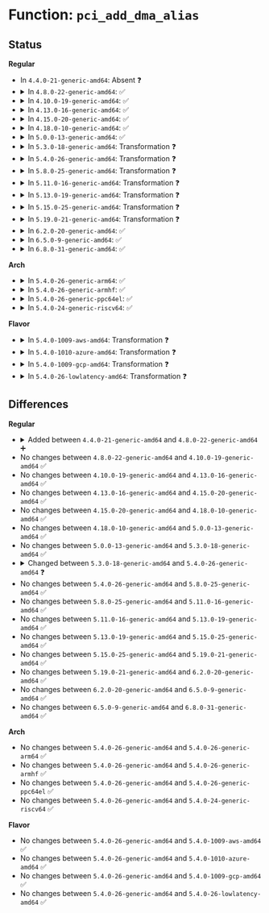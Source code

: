 # Function: <code>pci_add_dma_alias</code>

## Status
<b>Regular</b>
<ul>
<li>
In <code>4.4.0-21-generic-amd64</code>: Absent ❓
</li>
<li>
<details>
<summary>In <code>4.8.0-22-generic-amd64</code>: ✅</summary>

```c
void pci_add_dma_alias(struct pci_dev * dev, u8 devfn)
```

```json
{
  "name": "pci_add_dma_alias",
  "collision_type": "Unique Global",
  "inline_type": "No",
  "funcs": [
    {
      "addr": 18446744071583581856,
      "name": "pci_add_dma_alias",
      "external": true,
      "loc": "drivers/pci/pci.c:4900",
      "file": "drivers/pci/pci.c",
      "inline": "seen, unknown",
      "caller_inline": [],
      "caller_func": [
        "drivers/pci/quirks.c:quirk_mic_x200_dma_alias",
        "drivers/pci/quirks.c:quirk_mic_x200_dma_alias",
        "drivers/pci/quirks.c:quirk_mic_x200_dma_alias",
        "drivers/pci/quirks.c:quirk_fixed_dma_alias",
        "drivers/pci/quirks.c:quirk_dma_func1_alias",
        "drivers/pci/quirks.c:quirk_dma_func0_alias",
        "drivers/iommu/amd_iommu.c:get_alias"
      ]
    }
  ],
  "symbols": [
    {
      "addr": 18446744071583581856,
      "name": "pci_add_dma_alias",
      "section": ".text",
      "bind": "STB_GLOBAL",
      "size": 129
    }
  ]
}
```
</details>
</li>
<li>
<details>
<summary>In <code>4.10.0-19-generic-amd64</code>: ✅</summary>

```c
void pci_add_dma_alias(struct pci_dev * dev, u8 devfn)
```

```json
{
  "name": "pci_add_dma_alias",
  "collision_type": "Unique Global",
  "inline_type": "No",
  "funcs": [
    {
      "addr": 18446744071583718800,
      "name": "pci_add_dma_alias",
      "external": true,
      "loc": "drivers/pci/pci.c:4908",
      "file": "drivers/pci/pci.c",
      "inline": "seen, unknown",
      "caller_inline": [],
      "caller_func": [
        "drivers/pci/quirks.c:quirk_mic_x200_dma_alias",
        "drivers/pci/quirks.c:quirk_mic_x200_dma_alias",
        "drivers/pci/quirks.c:quirk_mic_x200_dma_alias",
        "drivers/pci/quirks.c:quirk_fixed_dma_alias",
        "drivers/pci/quirks.c:quirk_dma_func1_alias",
        "drivers/pci/quirks.c:quirk_dma_func0_alias",
        "drivers/iommu/amd_iommu.c:get_alias"
      ]
    }
  ],
  "symbols": [
    {
      "addr": 18446744071583718800,
      "name": "pci_add_dma_alias",
      "section": ".text",
      "bind": "STB_GLOBAL",
      "size": 129
    }
  ]
}
```
</details>
</li>
<li>
<details>
<summary>In <code>4.13.0-16-generic-amd64</code>: ✅</summary>

```c
void pci_add_dma_alias(struct pci_dev * dev, u8 devfn)
```

```json
{
  "name": "pci_add_dma_alias",
  "collision_type": "Unique Global",
  "inline_type": "No",
  "funcs": [
    {
      "addr": 18446744071583759552,
      "name": "pci_add_dma_alias",
      "external": true,
      "loc": "drivers/pci/pci.c:5066",
      "file": "drivers/pci/pci.c",
      "inline": "seen, unknown",
      "caller_inline": [],
      "caller_func": [
        "drivers/pci/quirks.c:quirk_mic_x200_dma_alias",
        "drivers/pci/quirks.c:quirk_mic_x200_dma_alias",
        "drivers/pci/quirks.c:quirk_mic_x200_dma_alias",
        "drivers/pci/quirks.c:quirk_fixed_dma_alias",
        "drivers/pci/quirks.c:quirk_dma_func1_alias",
        "drivers/pci/quirks.c:quirk_dma_func0_alias",
        "drivers/iommu/amd_iommu.c:get_alias"
      ]
    }
  ],
  "symbols": [
    {
      "addr": 18446744071583759552,
      "name": "pci_add_dma_alias",
      "section": ".text",
      "bind": "STB_GLOBAL",
      "size": 136
    }
  ]
}
```
</details>
</li>
<li>
<details>
<summary>In <code>4.15.0-20-generic-amd64</code>: ✅</summary>

```c
void pci_add_dma_alias(struct pci_dev * dev, u8 devfn)
```

```json
{
  "name": "pci_add_dma_alias",
  "collision_type": "Unique Global",
  "inline_type": "No",
  "funcs": [
    {
      "addr": 18446744071584018928,
      "name": "pci_add_dma_alias",
      "external": true,
      "loc": "drivers/pci/pci.c:5090",
      "file": "drivers/pci/pci.c",
      "inline": "seen, unknown",
      "caller_inline": [],
      "caller_func": [
        "drivers/pci/quirks.c:quirk_mic_x200_dma_alias",
        "drivers/pci/quirks.c:quirk_mic_x200_dma_alias",
        "drivers/pci/quirks.c:quirk_mic_x200_dma_alias",
        "drivers/pci/quirks.c:quirk_fixed_dma_alias",
        "drivers/pci/quirks.c:quirk_dma_func1_alias",
        "drivers/pci/quirks.c:quirk_dma_func0_alias",
        "drivers/iommu/amd_iommu.c:get_alias"
      ]
    }
  ],
  "symbols": [
    {
      "addr": 18446744071584018928,
      "name": "pci_add_dma_alias",
      "section": ".text",
      "bind": "STB_GLOBAL",
      "size": 136
    }
  ]
}
```
</details>
</li>
<li>
<details>
<summary>In <code>4.18.0-10-generic-amd64</code>: ✅</summary>

```c
void pci_add_dma_alias(struct pci_dev * dev, u8 devfn)
```

```json
{
  "name": "pci_add_dma_alias",
  "collision_type": "Unique Global",
  "inline_type": "No",
  "funcs": [
    {
      "addr": 18446744071584215760,
      "name": "pci_add_dma_alias",
      "external": true,
      "loc": "drivers/pci/pci.c:5470",
      "file": "drivers/pci/pci.c",
      "inline": "seen, unknown",
      "caller_inline": [],
      "caller_func": [
        "drivers/pci/quirks.c:quirk_mic_x200_dma_alias",
        "drivers/pci/quirks.c:quirk_mic_x200_dma_alias",
        "drivers/pci/quirks.c:quirk_mic_x200_dma_alias",
        "drivers/pci/quirks.c:quirk_fixed_dma_alias",
        "drivers/pci/quirks.c:quirk_dma_func1_alias",
        "drivers/pci/quirks.c:quirk_dma_func0_alias",
        "drivers/iommu/amd_iommu.c:get_alias"
      ]
    }
  ],
  "symbols": [
    {
      "addr": 18446744071584215760,
      "name": "pci_add_dma_alias",
      "section": ".text",
      "bind": "STB_GLOBAL",
      "size": 129
    }
  ]
}
```
</details>
</li>
<li>
<details>
<summary>In <code>5.0.0-13-generic-amd64</code>: ✅</summary>

```c
void pci_add_dma_alias(struct pci_dev * dev, u8 devfn)
```

```json
{
  "name": "pci_add_dma_alias",
  "collision_type": "Unique Global",
  "inline_type": "No",
  "funcs": [
    {
      "addr": 18446744071584305792,
      "name": "pci_add_dma_alias",
      "external": true,
      "loc": "drivers/pci/pci.c:5782",
      "file": "drivers/pci/pci.c",
      "inline": "seen, unknown",
      "caller_inline": [],
      "caller_func": [
        "drivers/pci/quirks.c:quirk_mic_x200_dma_alias",
        "drivers/pci/quirks.c:quirk_mic_x200_dma_alias",
        "drivers/pci/quirks.c:quirk_mic_x200_dma_alias",
        "drivers/pci/quirks.c:quirk_fixed_dma_alias",
        "drivers/pci/quirks.c:quirk_dma_func1_alias",
        "drivers/pci/quirks.c:quirk_dma_func0_alias",
        "drivers/iommu/amd_iommu.c:get_alias"
      ]
    }
  ],
  "symbols": [
    {
      "addr": 18446744071584305792,
      "name": "pci_add_dma_alias",
      "section": ".text",
      "bind": "STB_GLOBAL",
      "size": 122
    }
  ]
}
```
</details>
</li>
<li>
<details>
<summary>In <code>5.3.0-18-generic-amd64</code>: Transformation ❓</summary>

```c
void pci_add_dma_alias(struct pci_dev * dev, u8 devfn)
```

```json
{
  "name": "pci_add_dma_alias",
  "collision_type": "Unique Global",
  "inline_type": "No",
  "funcs": [
    {
      "addr": 0,
      "name": "pci_add_dma_alias",
      "external": true,
      "loc": "drivers/pci/pci.c:5878",
      "file": "drivers/pci/pci.c",
      "inline": "seen, unknown",
      "caller_inline": [],
      "caller_func": [
        "drivers/pci/quirks.c:quirk_switchtec_ntb_dma_alias",
        "drivers/pci/quirks.c:quirk_mic_x200_dma_alias",
        "drivers/pci/quirks.c:quirk_mic_x200_dma_alias",
        "drivers/pci/quirks.c:quirk_mic_x200_dma_alias",
        "drivers/pci/quirks.c:quirk_fixed_dma_alias",
        "drivers/pci/quirks.c:quirk_dma_func1_alias",
        "drivers/pci/quirks.c:quirk_dma_func0_alias",
        "drivers/iommu/amd_iommu.c:get_alias"
      ]
    }
  ],
  "symbols": [
    {
      "addr": 18446744071584501686,
      "name": "pci_add_dma_alias.cold",
      "section": ".text",
      "bind": "STB_LOCAL",
      "size": 24
    },
    {
      "addr": 18446744071584499136,
      "name": "pci_add_dma_alias",
      "section": ".text",
      "bind": "STB_GLOBAL",
      "size": 112
    }
  ]
}
```
</details>
</li>
<li>
<details>
<summary>In <code>5.4.0-26-generic-amd64</code>: Transformation ❓</summary>

```c
void pci_add_dma_alias(struct pci_dev * dev, u8 devfn_from, unsigned int nr_devfns)
```

```json
{
  "name": "pci_add_dma_alias",
  "collision_type": "Unique Global",
  "inline_type": "No",
  "funcs": [
    {
      "addr": 0,
      "name": "pci_add_dma_alias",
      "external": true,
      "loc": "drivers/pci/pci.c:6027",
      "file": "drivers/pci/pci.c",
      "inline": "seen, unknown",
      "caller_inline": [],
      "caller_func": [
        "drivers/pci/quirks.c:quirk_plx_ntb_dma_alias",
        "drivers/pci/quirks.c:quirk_switchtec_ntb_dma_alias",
        "drivers/pci/quirks.c:quirk_pex_vca_alias",
        "drivers/pci/quirks.c:quirk_mic_x200_dma_alias",
        "drivers/pci/quirks.c:quirk_mic_x200_dma_alias",
        "drivers/pci/quirks.c:quirk_mic_x200_dma_alias",
        "drivers/pci/quirks.c:quirk_fixed_dma_alias",
        "drivers/pci/quirks.c:quirk_dma_func1_alias",
        "drivers/pci/quirks.c:quirk_dma_func0_alias",
        "drivers/iommu/amd_iommu.c:setup_aliases"
      ]
    }
  ],
  "symbols": [
    {
      "addr": 18446744071584637573,
      "name": "pci_add_dma_alias.cold",
      "section": ".text",
      "bind": "STB_LOCAL",
      "size": 118
    },
    {
      "addr": 18446744071584635056,
      "name": "pci_add_dma_alias",
      "section": ".text",
      "bind": "STB_GLOBAL",
      "size": 126
    }
  ]
}
```
</details>
</li>
<li>
<details>
<summary>In <code>5.8.0-25-generic-amd64</code>: Transformation ❓</summary>

```c
void pci_add_dma_alias(struct pci_dev * dev, u8 devfn_from, unsigned int nr_devfns)
```

```json
{
  "name": "pci_add_dma_alias",
  "collision_type": "Unique Global",
  "inline_type": "No",
  "funcs": [
    {
      "addr": 0,
      "name": "pci_add_dma_alias",
      "external": true,
      "loc": "drivers/pci/pci.c:6048",
      "file": "drivers/pci/pci.c",
      "inline": "seen, unknown",
      "caller_inline": [],
      "caller_func": [
        "drivers/pci/quirks.c:quirk_plx_ntb_dma_alias",
        "drivers/pci/quirks.c:quirk_switchtec_ntb_dma_alias",
        "drivers/pci/quirks.c:quirk_pex_vca_alias",
        "drivers/pci/quirks.c:quirk_mic_x200_dma_alias",
        "drivers/pci/quirks.c:quirk_mic_x200_dma_alias",
        "drivers/pci/quirks.c:quirk_mic_x200_dma_alias",
        "drivers/pci/quirks.c:quirk_fixed_dma_alias",
        "drivers/pci/quirks.c:quirk_dma_func1_alias",
        "drivers/pci/quirks.c:quirk_dma_func0_alias",
        "drivers/iommu/amd/iommu.c:setup_aliases"
      ]
    }
  ],
  "symbols": [
    {
      "addr": 18446744071585320411,
      "name": "pci_add_dma_alias.cold",
      "section": ".text",
      "bind": "STB_LOCAL",
      "size": 125
    },
    {
      "addr": 18446744071585318112,
      "name": "pci_add_dma_alias",
      "section": ".text",
      "bind": "STB_GLOBAL",
      "size": 116
    }
  ]
}
```
</details>
</li>
<li>
<details>
<summary>In <code>5.11.0-16-generic-amd64</code>: Transformation ❓</summary>

```c
void pci_add_dma_alias(struct pci_dev * dev, u8 devfn_from, unsigned int nr_devfns)
```

```json
{
  "name": "pci_add_dma_alias",
  "collision_type": "Unique Global",
  "inline_type": "No",
  "funcs": [
    {
      "addr": 0,
      "name": "pci_add_dma_alias",
      "external": true,
      "loc": "drivers/pci/pci.c:6122",
      "file": "drivers/pci/pci.c",
      "inline": "seen, unknown",
      "caller_inline": [],
      "caller_func": [
        "drivers/pci/quirks.c:quirk_plx_ntb_dma_alias",
        "drivers/pci/quirks.c:quirk_switchtec_ntb_dma_alias",
        "drivers/pci/quirks.c:quirk_pex_vca_alias",
        "drivers/pci/quirks.c:quirk_mic_x200_dma_alias",
        "drivers/pci/quirks.c:quirk_mic_x200_dma_alias",
        "drivers/pci/quirks.c:quirk_mic_x200_dma_alias",
        "drivers/pci/quirks.c:quirk_fixed_dma_alias",
        "drivers/pci/quirks.c:quirk_dma_func1_alias",
        "drivers/pci/quirks.c:quirk_dma_func0_alias",
        "drivers/iommu/amd/iommu.c:setup_aliases"
      ]
    }
  ],
  "symbols": [
    {
      "addr": 18446744071591395194,
      "name": "pci_add_dma_alias.cold",
      "section": ".text",
      "bind": "STB_LOCAL",
      "size": 125
    },
    {
      "addr": 18446744071585473088,
      "name": "pci_add_dma_alias",
      "section": ".text",
      "bind": "STB_GLOBAL",
      "size": 116
    }
  ]
}
```
</details>
</li>
<li>
<details>
<summary>In <code>5.13.0-19-generic-amd64</code>: Transformation ❓</summary>

```c
void pci_add_dma_alias(struct pci_dev * dev, u8 devfn_from, unsigned int nr_devfns)
```

```json
{
  "name": "pci_add_dma_alias",
  "collision_type": "Unique Global",
  "inline_type": "No",
  "funcs": [
    {
      "addr": 0,
      "name": "pci_add_dma_alias",
      "external": true,
      "loc": "drivers/pci/pci.c:6171",
      "file": "drivers/pci/pci.c",
      "inline": "seen, unknown",
      "caller_inline": [],
      "caller_func": [
        "drivers/pci/quirks.c:quirk_plx_ntb_dma_alias",
        "drivers/pci/quirks.c:quirk_switchtec_ntb_dma_alias",
        "drivers/pci/quirks.c:quirk_pex_vca_alias",
        "drivers/pci/quirks.c:quirk_mic_x200_dma_alias",
        "drivers/pci/quirks.c:quirk_mic_x200_dma_alias",
        "drivers/pci/quirks.c:quirk_mic_x200_dma_alias",
        "drivers/pci/quirks.c:quirk_fixed_dma_alias",
        "drivers/pci/quirks.c:quirk_dma_func1_alias",
        "drivers/pci/quirks.c:quirk_dma_func0_alias",
        "drivers/iommu/amd/iommu.c:setup_aliases"
      ]
    }
  ],
  "symbols": [
    {
      "addr": 18446744071591337509,
      "name": "pci_add_dma_alias.cold",
      "section": ".text",
      "bind": "STB_LOCAL",
      "size": 125
    },
    {
      "addr": 18446744071585352944,
      "name": "pci_add_dma_alias",
      "section": ".text",
      "bind": "STB_GLOBAL",
      "size": 116
    }
  ]
}
```
</details>
</li>
<li>
<details>
<summary>In <code>5.15.0-25-generic-amd64</code>: Transformation ❓</summary>

```c
void pci_add_dma_alias(struct pci_dev * dev, u8 devfn_from, unsigned int nr_devfns)
```

```json
{
  "name": "pci_add_dma_alias",
  "collision_type": "Unique Global",
  "inline_type": "No",
  "funcs": [
    {
      "addr": 0,
      "name": "pci_add_dma_alias",
      "external": true,
      "loc": "drivers/pci/pci.c:6361",
      "file": "drivers/pci/pci.c",
      "inline": "seen, unknown",
      "caller_inline": [],
      "caller_func": [
        "drivers/pci/quirks.c:quirk_plx_ntb_dma_alias",
        "drivers/pci/quirks.c:quirk_switchtec_ntb_dma_alias",
        "drivers/pci/quirks.c:quirk_pex_vca_alias",
        "drivers/pci/quirks.c:quirk_mic_x200_dma_alias",
        "drivers/pci/quirks.c:quirk_mic_x200_dma_alias",
        "drivers/pci/quirks.c:quirk_mic_x200_dma_alias",
        "drivers/pci/quirks.c:quirk_fixed_dma_alias",
        "drivers/pci/quirks.c:quirk_dma_func1_alias",
        "drivers/pci/quirks.c:quirk_dma_func0_alias",
        "drivers/iommu/amd/iommu.c:setup_aliases"
      ]
    }
  ],
  "symbols": [
    {
      "addr": 18446744071592364850,
      "name": "pci_add_dma_alias.cold",
      "section": ".text",
      "bind": "STB_LOCAL",
      "size": 125
    },
    {
      "addr": 18446744071585811936,
      "name": "pci_add_dma_alias",
      "section": ".text",
      "bind": "STB_GLOBAL",
      "size": 116
    }
  ]
}
```
</details>
</li>
<li>
<details>
<summary>In <code>5.19.0-21-generic-amd64</code>: Transformation ❓</summary>

```c
void pci_add_dma_alias(struct pci_dev * dev, u8 devfn_from, unsigned int nr_devfns)
```

```json
{
  "name": "pci_add_dma_alias",
  "collision_type": "Unique Global",
  "inline_type": "No",
  "funcs": [
    {
      "addr": 0,
      "name": "pci_add_dma_alias",
      "external": true,
      "loc": "drivers/pci/pci.c:6457",
      "file": "drivers/pci/pci.c",
      "inline": "seen, unknown",
      "caller_inline": [],
      "caller_func": [
        "drivers/pci/quirks.c:quirk_plx_ntb_dma_alias",
        "drivers/pci/quirks.c:quirk_switchtec_ntb_dma_alias",
        "drivers/pci/quirks.c:quirk_pex_vca_alias",
        "drivers/pci/quirks.c:quirk_mic_x200_dma_alias",
        "drivers/pci/quirks.c:quirk_mic_x200_dma_alias",
        "drivers/pci/quirks.c:quirk_mic_x200_dma_alias",
        "drivers/pci/quirks.c:quirk_fixed_dma_alias",
        "drivers/pci/quirks.c:quirk_dma_func1_alias",
        "drivers/pci/quirks.c:quirk_dma_func0_alias",
        "drivers/iommu/amd/iommu.c:setup_aliases"
      ]
    }
  ],
  "symbols": [
    {
      "addr": 18446744071594227116,
      "name": "pci_add_dma_alias.cold",
      "section": ".text",
      "bind": "STB_LOCAL",
      "size": 118
    },
    {
      "addr": 18446744071587001008,
      "name": "pci_add_dma_alias",
      "section": ".text",
      "bind": "STB_GLOBAL",
      "size": 148
    }
  ]
}
```
</details>
</li>
<li>
<details>
<summary>In <code>6.2.0-20-generic-amd64</code>: ✅</summary>

```c
void pci_add_dma_alias(struct pci_dev * dev, u8 devfn_from, unsigned int nr_devfns)
```

```json
{
  "name": "pci_add_dma_alias",
  "collision_type": "Unique Global",
  "inline_type": "No",
  "funcs": [
    {
      "addr": 18446744071588169680,
      "name": "pci_add_dma_alias",
      "external": true,
      "loc": "drivers/pci/pci.c:6404",
      "file": "drivers/pci/pci.c",
      "inline": "seen, unknown",
      "caller_inline": [],
      "caller_func": [
        "drivers/pci/quirks.c:quirk_plx_ntb_dma_alias",
        "drivers/pci/quirks.c:quirk_pex_vca_alias",
        "drivers/pci/quirks.c:quirk_mic_x200_dma_alias",
        "drivers/pci/quirks.c:quirk_mic_x200_dma_alias",
        "drivers/pci/quirks.c:quirk_mic_x200_dma_alias",
        "drivers/pci/quirks.c:quirk_fixed_dma_alias",
        "drivers/pci/quirks.c:quirk_dma_func1_alias",
        "drivers/pci/quirks.c:quirk_dma_func0_alias",
        "drivers/iommu/amd/iommu.c:setup_aliases"
      ]
    }
  ],
  "symbols": [
    {
      "addr": 18446744071588169680,
      "name": "pci_add_dma_alias",
      "section": ".text",
      "bind": "STB_GLOBAL",
      "size": 306
    }
  ]
}
```
</details>
</li>
<li>
<details>
<summary>In <code>6.5.0-9-generic-amd64</code>: ✅</summary>

```c
void pci_add_dma_alias(struct pci_dev * dev, u8 devfn_from, unsigned int nr_devfns)
```

```json
{
  "name": "pci_add_dma_alias",
  "collision_type": "Unique Global",
  "inline_type": "No",
  "funcs": [
    {
      "addr": 18446744071588445728,
      "name": "pci_add_dma_alias",
      "external": true,
      "loc": "drivers/pci/pci.c:6526",
      "file": "drivers/pci/pci.c",
      "inline": "seen, unknown",
      "caller_inline": [],
      "caller_func": [
        "drivers/pci/quirks.c:quirk_plx_ntb_dma_alias",
        "drivers/pci/quirks.c:quirk_pex_vca_alias",
        "drivers/pci/quirks.c:quirk_mic_x200_dma_alias",
        "drivers/pci/quirks.c:quirk_mic_x200_dma_alias",
        "drivers/pci/quirks.c:quirk_mic_x200_dma_alias",
        "drivers/pci/quirks.c:quirk_fixed_dma_alias",
        "drivers/pci/quirks.c:quirk_dma_func1_alias",
        "drivers/pci/quirks.c:quirk_dma_func0_alias",
        "drivers/iommu/amd/iommu.c:setup_aliases"
      ]
    }
  ],
  "symbols": [
    {
      "addr": 18446744071588445728,
      "name": "pci_add_dma_alias",
      "section": ".text",
      "bind": "STB_GLOBAL",
      "size": 297
    }
  ]
}
```
</details>
</li>
<li>
<details>
<summary>In <code>6.8.0-31-generic-amd64</code>: ✅</summary>

```c
void pci_add_dma_alias(struct pci_dev * dev, u8 devfn_from, unsigned int nr_devfns)
```

```json
{
  "name": "pci_add_dma_alias",
  "collision_type": "Unique Global",
  "inline_type": "No",
  "funcs": [
    {
      "addr": 18446744071588742592,
      "name": "pci_add_dma_alias",
      "external": true,
      "loc": "drivers/pci/pci.c:6670",
      "file": "drivers/pci/pci.c",
      "inline": "seen, unknown",
      "caller_inline": [],
      "caller_func": [
        "drivers/pci/quirks.c:quirk_plx_ntb_dma_alias",
        "drivers/pci/quirks.c:quirk_pex_vca_alias",
        "drivers/pci/quirks.c:quirk_mic_x200_dma_alias",
        "drivers/pci/quirks.c:quirk_mic_x200_dma_alias",
        "drivers/pci/quirks.c:quirk_mic_x200_dma_alias",
        "drivers/pci/quirks.c:quirk_fixed_dma_alias",
        "drivers/pci/quirks.c:quirk_dma_func1_alias",
        "drivers/pci/quirks.c:quirk_dma_func0_alias",
        "drivers/iommu/amd/iommu.c:setup_aliases"
      ]
    }
  ],
  "symbols": [
    {
      "addr": 18446744071588742592,
      "name": "pci_add_dma_alias",
      "section": ".text",
      "bind": "STB_GLOBAL",
      "size": 297
    }
  ]
}
```
</details>
</li>
</ul>
<b>Arch</b>
<ul>
<li>
<details>
<summary>In <code>5.4.0-26-generic-arm64</code>: ✅</summary>

```c
void pci_add_dma_alias(struct pci_dev * dev, u8 devfn_from, unsigned int nr_devfns)
```

```json
{
  "name": "pci_add_dma_alias",
  "collision_type": "Unique Global",
  "inline_type": "No",
  "funcs": [
    {
      "addr": 18446603336496882192,
      "name": "pci_add_dma_alias",
      "external": true,
      "loc": "drivers/pci/pci.c:6027",
      "file": "drivers/pci/pci.c",
      "inline": "seen, unknown",
      "caller_inline": [],
      "caller_func": [
        "drivers/pci/quirks.c:quirk_plx_ntb_dma_alias",
        "drivers/pci/quirks.c:quirk_switchtec_ntb_dma_alias",
        "drivers/pci/quirks.c:quirk_pex_vca_alias",
        "drivers/pci/quirks.c:quirk_mic_x200_dma_alias",
        "drivers/pci/quirks.c:quirk_mic_x200_dma_alias",
        "drivers/pci/quirks.c:quirk_mic_x200_dma_alias",
        "drivers/pci/quirks.c:quirk_fixed_dma_alias",
        "drivers/pci/quirks.c:quirk_dma_func1_alias",
        "drivers/pci/quirks.c:quirk_dma_func0_alias"
      ]
    }
  ],
  "symbols": [
    {
      "addr": 18446603336496882192,
      "name": "pci_add_dma_alias",
      "section": ".text",
      "bind": "STB_GLOBAL",
      "size": 208
    }
  ]
}
```
</details>
</li>
<li>
<details>
<summary>In <code>5.4.0-26-generic-armhf</code>: ✅</summary>

```c
void pci_add_dma_alias(struct pci_dev * dev, u8 devfn_from, unsigned int nr_devfns)
```

```json
{
  "name": "pci_add_dma_alias",
  "collision_type": "Unique Global",
  "inline_type": "No",
  "funcs": [
    {
      "addr": 3230159284,
      "name": "pci_add_dma_alias",
      "external": true,
      "loc": "drivers/pci/pci.c:6027",
      "file": "drivers/pci/pci.c",
      "inline": "seen, unknown",
      "caller_inline": [],
      "caller_func": [
        "drivers/pci/quirks.c:quirk_plx_ntb_dma_alias",
        "drivers/pci/quirks.c:quirk_switchtec_ntb_dma_alias",
        "drivers/pci/quirks.c:quirk_pex_vca_alias",
        "drivers/pci/quirks.c:quirk_mic_x200_dma_alias",
        "drivers/pci/quirks.c:quirk_mic_x200_dma_alias",
        "drivers/pci/quirks.c:quirk_mic_x200_dma_alias",
        "drivers/pci/quirks.c:quirk_fixed_dma_alias",
        "drivers/pci/quirks.c:quirk_dma_func1_alias",
        "drivers/pci/quirks.c:quirk_dma_func0_alias"
      ]
    }
  ],
  "symbols": [
    {
      "addr": 3230159284,
      "name": "pci_add_dma_alias",
      "section": ".text",
      "bind": "STB_GLOBAL",
      "size": 216
    }
  ]
}
```
</details>
</li>
<li>
<details>
<summary>In <code>5.4.0-26-generic-ppc64el</code>: ✅</summary>

```c
void pci_add_dma_alias(struct pci_dev * dev, u8 devfn_from, unsigned int nr_devfns)
```

```json
{
  "name": "pci_add_dma_alias",
  "collision_type": "Unique Global",
  "inline_type": "No",
  "funcs": [
    {
      "addr": 13835058055290967216,
      "name": "pci_add_dma_alias",
      "external": true,
      "loc": "drivers/pci/pci.c:6027",
      "file": "drivers/pci/pci.c",
      "inline": "seen, unknown",
      "caller_inline": [],
      "caller_func": [
        "drivers/pci/quirks.c:quirk_plx_ntb_dma_alias",
        "drivers/pci/quirks.c:quirk_switchtec_ntb_dma_alias",
        "drivers/pci/quirks.c:quirk_pex_vca_alias",
        "drivers/pci/quirks.c:quirk_mic_x200_dma_alias",
        "drivers/pci/quirks.c:quirk_mic_x200_dma_alias",
        "drivers/pci/quirks.c:quirk_mic_x200_dma_alias",
        "drivers/pci/quirks.c:quirk_fixed_dma_alias",
        "drivers/pci/quirks.c:quirk_dma_func1_alias",
        "drivers/pci/quirks.c:quirk_dma_func0_alias"
      ]
    }
  ],
  "symbols": [
    {
      "addr": 13835058055290967216,
      "name": "pci_add_dma_alias",
      "section": ".text",
      "bind": "STB_GLOBAL",
      "size": 300
    }
  ]
}
```
</details>
</li>
<li>
<details>
<summary>In <code>5.4.0-24-generic-riscv64</code>: ✅</summary>

```c
void pci_add_dma_alias(struct pci_dev * dev, u8 devfn_from, unsigned int nr_devfns)
```

```json
{
  "name": "pci_add_dma_alias",
  "collision_type": "Unique Global",
  "inline_type": "No",
  "funcs": [
    {
      "addr": 18446743936275579800,
      "name": "pci_add_dma_alias",
      "external": true,
      "loc": "drivers/pci/pci.c:6027",
      "file": "drivers/pci/pci.c",
      "inline": "seen, unknown",
      "caller_inline": [],
      "caller_func": [
        "drivers/pci/quirks.c:quirk_plx_ntb_dma_alias",
        "drivers/pci/quirks.c:quirk_switchtec_ntb_dma_alias",
        "drivers/pci/quirks.c:quirk_pex_vca_alias",
        "drivers/pci/quirks.c:quirk_mic_x200_dma_alias",
        "drivers/pci/quirks.c:quirk_mic_x200_dma_alias",
        "drivers/pci/quirks.c:quirk_mic_x200_dma_alias",
        "drivers/pci/quirks.c:quirk_fixed_dma_alias",
        "drivers/pci/quirks.c:quirk_dma_func1_alias",
        "drivers/pci/quirks.c:quirk_dma_func0_alias"
      ]
    }
  ],
  "symbols": [
    {
      "addr": 18446743936275579800,
      "name": "pci_add_dma_alias",
      "section": ".text",
      "bind": "STB_GLOBAL",
      "size": 218
    }
  ]
}
```
</details>
</li>
</ul>
<b>Flavor</b>
<ul>
<li>
<details>
<summary>In <code>5.4.0-1009-aws-amd64</code>: Transformation ❓</summary>

```c
void pci_add_dma_alias(struct pci_dev * dev, u8 devfn_from, unsigned int nr_devfns)
```

```json
{
  "name": "pci_add_dma_alias",
  "collision_type": "Unique Global",
  "inline_type": "No",
  "funcs": [
    {
      "addr": 0,
      "name": "pci_add_dma_alias",
      "external": true,
      "loc": "drivers/pci/pci.c:6027",
      "file": "drivers/pci/pci.c",
      "inline": "seen, unknown",
      "caller_inline": [],
      "caller_func": [
        "drivers/pci/quirks.c:quirk_plx_ntb_dma_alias",
        "drivers/pci/quirks.c:quirk_switchtec_ntb_dma_alias",
        "drivers/pci/quirks.c:quirk_pex_vca_alias",
        "drivers/pci/quirks.c:quirk_mic_x200_dma_alias",
        "drivers/pci/quirks.c:quirk_mic_x200_dma_alias",
        "drivers/pci/quirks.c:quirk_mic_x200_dma_alias",
        "drivers/pci/quirks.c:quirk_fixed_dma_alias",
        "drivers/pci/quirks.c:quirk_dma_func1_alias",
        "drivers/pci/quirks.c:quirk_dma_func0_alias",
        "drivers/iommu/amd_iommu.c:setup_aliases"
      ]
    }
  ],
  "symbols": [
    {
      "addr": 18446744071584589733,
      "name": "pci_add_dma_alias.cold",
      "section": ".text",
      "bind": "STB_LOCAL",
      "size": 118
    },
    {
      "addr": 18446744071584587216,
      "name": "pci_add_dma_alias",
      "section": ".text",
      "bind": "STB_GLOBAL",
      "size": 126
    }
  ]
}
```
</details>
</li>
<li>
<details>
<summary>In <code>5.4.0-1010-azure-amd64</code>: Transformation ❓</summary>

```c
void pci_add_dma_alias(struct pci_dev * dev, u8 devfn_from, unsigned int nr_devfns)
```

```json
{
  "name": "pci_add_dma_alias",
  "collision_type": "Unique Global",
  "inline_type": "No",
  "funcs": [
    {
      "addr": 0,
      "name": "pci_add_dma_alias",
      "external": true,
      "loc": "drivers/pci/pci.c:6027",
      "file": "drivers/pci/pci.c",
      "inline": "seen, unknown",
      "caller_inline": [],
      "caller_func": [
        "drivers/pci/quirks.c:quirk_plx_ntb_dma_alias",
        "drivers/pci/quirks.c:quirk_switchtec_ntb_dma_alias",
        "drivers/pci/quirks.c:quirk_pex_vca_alias",
        "drivers/pci/quirks.c:quirk_mic_x200_dma_alias",
        "drivers/pci/quirks.c:quirk_mic_x200_dma_alias",
        "drivers/pci/quirks.c:quirk_mic_x200_dma_alias",
        "drivers/pci/quirks.c:quirk_fixed_dma_alias",
        "drivers/pci/quirks.c:quirk_dma_func1_alias",
        "drivers/pci/quirks.c:quirk_dma_func0_alias",
        "drivers/iommu/amd_iommu.c:setup_aliases"
      ]
    }
  ],
  "symbols": [
    {
      "addr": 18446744071584517861,
      "name": "pci_add_dma_alias.cold",
      "section": ".text",
      "bind": "STB_LOCAL",
      "size": 118
    },
    {
      "addr": 18446744071584515344,
      "name": "pci_add_dma_alias",
      "section": ".text",
      "bind": "STB_GLOBAL",
      "size": 126
    }
  ]
}
```
</details>
</li>
<li>
<details>
<summary>In <code>5.4.0-1009-gcp-amd64</code>: Transformation ❓</summary>

```c
void pci_add_dma_alias(struct pci_dev * dev, u8 devfn_from, unsigned int nr_devfns)
```

```json
{
  "name": "pci_add_dma_alias",
  "collision_type": "Unique Global",
  "inline_type": "No",
  "funcs": [
    {
      "addr": 0,
      "name": "pci_add_dma_alias",
      "external": true,
      "loc": "drivers/pci/pci.c:6027",
      "file": "drivers/pci/pci.c",
      "inline": "seen, unknown",
      "caller_inline": [],
      "caller_func": [
        "drivers/pci/quirks.c:quirk_plx_ntb_dma_alias",
        "drivers/pci/quirks.c:quirk_switchtec_ntb_dma_alias",
        "drivers/pci/quirks.c:quirk_pex_vca_alias",
        "drivers/pci/quirks.c:quirk_mic_x200_dma_alias",
        "drivers/pci/quirks.c:quirk_mic_x200_dma_alias",
        "drivers/pci/quirks.c:quirk_mic_x200_dma_alias",
        "drivers/pci/quirks.c:quirk_fixed_dma_alias",
        "drivers/pci/quirks.c:quirk_dma_func1_alias",
        "drivers/pci/quirks.c:quirk_dma_func0_alias",
        "drivers/iommu/amd_iommu.c:setup_aliases"
      ]
    }
  ],
  "symbols": [
    {
      "addr": 18446744071584587733,
      "name": "pci_add_dma_alias.cold",
      "section": ".text",
      "bind": "STB_LOCAL",
      "size": 118
    },
    {
      "addr": 18446744071584585216,
      "name": "pci_add_dma_alias",
      "section": ".text",
      "bind": "STB_GLOBAL",
      "size": 126
    }
  ]
}
```
</details>
</li>
<li>
<details>
<summary>In <code>5.4.0-26-lowlatency-amd64</code>: Transformation ❓</summary>

```c
void pci_add_dma_alias(struct pci_dev * dev, u8 devfn_from, unsigned int nr_devfns)
```

```json
{
  "name": "pci_add_dma_alias",
  "collision_type": "Unique Global",
  "inline_type": "No",
  "funcs": [
    {
      "addr": 0,
      "name": "pci_add_dma_alias",
      "external": true,
      "loc": "drivers/pci/pci.c:6027",
      "file": "drivers/pci/pci.c",
      "inline": "seen, unknown",
      "caller_inline": [],
      "caller_func": [
        "drivers/pci/quirks.c:quirk_plx_ntb_dma_alias",
        "drivers/pci/quirks.c:quirk_switchtec_ntb_dma_alias",
        "drivers/pci/quirks.c:quirk_pex_vca_alias",
        "drivers/pci/quirks.c:quirk_mic_x200_dma_alias",
        "drivers/pci/quirks.c:quirk_mic_x200_dma_alias",
        "drivers/pci/quirks.c:quirk_mic_x200_dma_alias",
        "drivers/pci/quirks.c:quirk_fixed_dma_alias",
        "drivers/pci/quirks.c:quirk_dma_func1_alias",
        "drivers/pci/quirks.c:quirk_dma_func0_alias",
        "drivers/iommu/amd_iommu.c:setup_aliases"
      ]
    }
  ],
  "symbols": [
    {
      "addr": 18446744071584695429,
      "name": "pci_add_dma_alias.cold",
      "section": ".text",
      "bind": "STB_LOCAL",
      "size": 118
    },
    {
      "addr": 18446744071584692880,
      "name": "pci_add_dma_alias",
      "section": ".text",
      "bind": "STB_GLOBAL",
      "size": 126
    }
  ]
}
```
</details>
</li>
</ul>

## Differences
<b>Regular</b>
<ul>
<li>
<details>
<summary>Added between <code>4.4.0-21-generic-amd64</code> and <code>4.8.0-22-generic-amd64</code> ➕</summary>

```c
void pci_add_dma_alias(struct pci_dev * dev, u8 devfn)
```
</details>
</li>
<li>
No changes between <code>4.8.0-22-generic-amd64</code> and <code>4.10.0-19-generic-amd64</code> ✅
</li>
<li>
No changes between <code>4.10.0-19-generic-amd64</code> and <code>4.13.0-16-generic-amd64</code> ✅
</li>
<li>
No changes between <code>4.13.0-16-generic-amd64</code> and <code>4.15.0-20-generic-amd64</code> ✅
</li>
<li>
No changes between <code>4.15.0-20-generic-amd64</code> and <code>4.18.0-10-generic-amd64</code> ✅
</li>
<li>
No changes between <code>4.18.0-10-generic-amd64</code> and <code>5.0.0-13-generic-amd64</code> ✅
</li>
<li>
No changes between <code>5.0.0-13-generic-amd64</code> and <code>5.3.0-18-generic-amd64</code> ✅
</li>
<li>
<details>
<summary>Changed between <code>5.3.0-18-generic-amd64</code> and <code>5.4.0-26-generic-amd64</code> ❓</summary>
<ul>
<li>
<b>Param added. </b>
<code>u8 devfn_from</code>
</li>
<li>
<b>Param added. </b>
<code>unsigned int nr_devfns</code>
</li>
<li>
<b>Param removed. </b>
<code>u8 devfn</code>
</li>
</ul>
</details>
</li>
<li>
No changes between <code>5.4.0-26-generic-amd64</code> and <code>5.8.0-25-generic-amd64</code> ✅
</li>
<li>
No changes between <code>5.8.0-25-generic-amd64</code> and <code>5.11.0-16-generic-amd64</code> ✅
</li>
<li>
No changes between <code>5.11.0-16-generic-amd64</code> and <code>5.13.0-19-generic-amd64</code> ✅
</li>
<li>
No changes between <code>5.13.0-19-generic-amd64</code> and <code>5.15.0-25-generic-amd64</code> ✅
</li>
<li>
No changes between <code>5.15.0-25-generic-amd64</code> and <code>5.19.0-21-generic-amd64</code> ✅
</li>
<li>
No changes between <code>5.19.0-21-generic-amd64</code> and <code>6.2.0-20-generic-amd64</code> ✅
</li>
<li>
No changes between <code>6.2.0-20-generic-amd64</code> and <code>6.5.0-9-generic-amd64</code> ✅
</li>
<li>
No changes between <code>6.5.0-9-generic-amd64</code> and <code>6.8.0-31-generic-amd64</code> ✅
</li>
</ul>
<b>Arch</b>
<ul>
<li>
No changes between <code>5.4.0-26-generic-amd64</code> and <code>5.4.0-26-generic-arm64</code> ✅
</li>
<li>
No changes between <code>5.4.0-26-generic-amd64</code> and <code>5.4.0-26-generic-armhf</code> ✅
</li>
<li>
No changes between <code>5.4.0-26-generic-amd64</code> and <code>5.4.0-26-generic-ppc64el</code> ✅
</li>
<li>
No changes between <code>5.4.0-26-generic-amd64</code> and <code>5.4.0-24-generic-riscv64</code> ✅
</li>
</ul>
<b>Flavor</b>
<ul>
<li>
No changes between <code>5.4.0-26-generic-amd64</code> and <code>5.4.0-1009-aws-amd64</code> ✅
</li>
<li>
No changes between <code>5.4.0-26-generic-amd64</code> and <code>5.4.0-1010-azure-amd64</code> ✅
</li>
<li>
No changes between <code>5.4.0-26-generic-amd64</code> and <code>5.4.0-1009-gcp-amd64</code> ✅
</li>
<li>
No changes between <code>5.4.0-26-generic-amd64</code> and <code>5.4.0-26-lowlatency-amd64</code> ✅
</li>
</ul>
